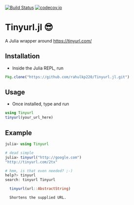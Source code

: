 [![Build Status](https://travis-ci.org/rahulkp220/Tinyurl.jl.svg?branch=master)](https://travis-ci.org/rahulkp220/Tinyurl.jl)
[![codecov.io](http://codecov.io/github/rahulkp220/Tinyurl.jl/coverage.svg?branch=master)](http://codecov.io/github/rahulkp220/Tinyurl.jl?branch=master)

# Tinyurl.jl :sunglasses:
A Julia wrapper around https://tinyurl.com/

## Installation
* Inside the Julia REPL, run 
```julia
Pkg.clone("https://github.com/rahulkp220/Tinyurl.jl.git")
```

## Usage
* Once installed, type and run
```julia
using Tinyurl 
tinyurl(your_url_here)
```


## Example
```julia
julia> using Tinyurl

# dead simple
julia> tinyurl("http://google.com")
"http://tinyurl.com/2tx"

# hmm, is that even needed? ;-)
help?> tinyurl
search: tinyurl Tinyurl

  tinyurl(url::AbstractString)

  Shortens the supplied URL.
```
